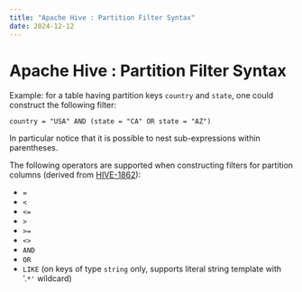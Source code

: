```yaml
---
title: "Apache Hive : Partition Filter Syntax"
date: 2024-12-12
---
```


# Apache Hive : Partition Filter Syntax

Example: for a table having partition keys `country` and `state`, one could construct the following filter:

`country = "USA" AND (state = "CA" OR state = "AZ")`

In particular notice that it is possible to nest sub-expressions within parentheses.

The following operators are supported when constructing filters for partition columns (derived from [HIVE-1862](https://jira.apache.org/jira/browse/HIVE-1862)):

* `=`
* `<`
* `<=`
* `>`
* `>=`
* `<>`
* `AND`
* `OR`
* `LIKE` (on keys of type `string` only, supports literal string template with '.`*'` wildcard)

 

 

